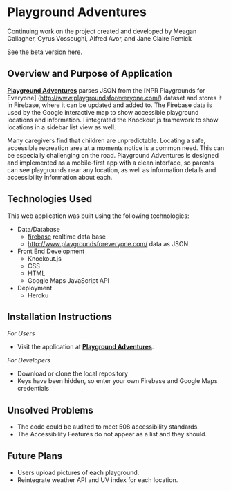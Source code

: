 # Playground Adventures
Continuing work on the project created and developed by Meagan Gallagher, Cyrus Vossoughi, Alfred Avor, and Jane Claire Remick

See the beta version [here](https://github.com/pixiephreak/GWCB_project-1).

## Overview and Purpose of Application
[**Playground Adventures**](https://mysterious-brook-83674.herokuapp.com/) parses JSON from the [NPR Playgrounds for Everyone] (http://www.playgroundsforeveryone.com/) dataset and stores it in Firebase, where it can be updated and added to. The Firebase data is used by the Google interactive map to show accessible playground locations and information. I integrated the Knockout.js framework to show locations in a sidebar list view as well. 

Many caregivers find that children are unpredictable. Locating a safe, accessible recreation area at a moments notice is a common need. This can be especially challenging on the road. Playground Adventures is designed and implemented as a mobile-first app with a clean interface, so parents can see playgrounds near any location, as well as information details and accessibility information about each. 

## Technologies Used

This web application was built using the following technologies:
- Data/Database
  - [firebase](https://firebase.google.com/) realtime data base
  - http://www.playgroundsforeveryone.com/ data as JSON
- Front End Development
  - Knockout.js
  - CSS
  - HTML
  - Google Maps JavaScript API
- Deployment
  - Heroku

## Installation Instructions
*For Users*
- Visit the application at [**Playground Adventures**](https://mysterious-brook-83674.herokuapp.com/).

*For Developers*
- Download or clone the local repository
- Keys have been hidden, so enter your own Firebase and Google Maps credentials

## Unsolved Problems
- The code could be audited to meet 508 accessibility standards.
- The Accessibility Features do not appear as a list and they should.


## Future Plans
- Users upload pictures of each playground.
- Reintegrate weather API and UV index for each location.
